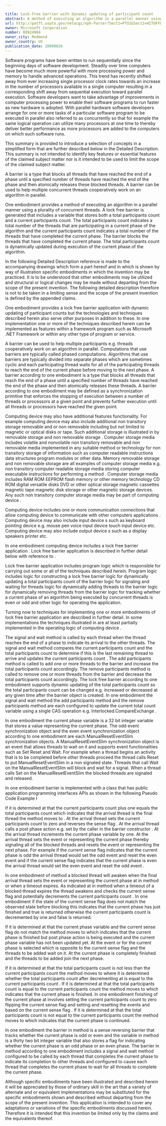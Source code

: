 ```yaml
---

title: Lock-free barrier with dynamic updating of participant count
abstract: A method of executing an algorithm in a parallel manner using a plurality of concurrent threads includes generating a lock-free barrier that includes a variable that stores both a total participants count and a current participants count. The total participants count indicates a total number of threads in the plurality of concurrent threads that are participating in a current phase of the algorithm, and the current participants count indicates a total number of threads in the plurality of concurrent threads that have completed the current phase. The barrier blocks the threads that have completed the current phase. The total participants count is dynamically updated during execution of the current phase of the algorithm. The generating, blocking, and dynamically updating are performed by at least one processor.
url: http://patft.uspto.gov/netacgi/nph-Parser?Sect1=PTO2&Sect2=HITOFF&p=1&u=%2Fnetahtml%2FPTO%2Fsearch-adv.htm&r=1&f=G&l=50&d=PALL&S1=08924984&OS=08924984&RS=08924984
owner: Microsoft Corporation
number: 08924984
owner_city: Redmond
owner_country: US
publication_date: 20090626
---
```

Software programs have been written to run sequentially since the beginning days of software development. Steadily over time computers have become much more powerful with more processing power and memory to handle advanced operations. This trend has recently shifted away from ever increasing single processor clock rates towards an increase in the number of processors available in a single computer resulting in a corresponding shift away from sequential execution toward parallel execution. Software developers want to take advantage of improvements in computer processing power to enable their software programs to run faster as new hardware is adopted. With parallel hardware software developers arrange for one or more tasks of a particular software program to be executed in parallel also referred to as concurrently so that for example the same logical operation can utilize many processors at one time to thereby deliver better performance as more processors are added to the computers on which such software runs.

This summary is provided to introduce a selection of concepts in a simplified form that are further described below in the Detailed Description. This summary is not intended to identify key features or essential features of the claimed subject matter nor is it intended to be used to limit the scope of the claimed subject matter.

A barrier is a type that blocks all threads that have reached the end of a phase until a specified number of threads have reached the end of the phase and then atomically releases these blocked threads. A barrier can be used to help multiple concurrent threads cooperatively work on an algorithm in parallel.

One embodiment provides a method of executing an algorithm in a parallel manner using a plurality of concurrent threads. A lock free barrier is generated that includes a variable that stores both a total participants count and a current participants count. The total participants count indicates a total number of the threads that are participating in a current phase of the algorithm and the current participants count indicates a total number of the threads that have completed the current phase. The barrier blocks the threads that have completed the current phase. The total participants count is dynamically updated during execution of the current phase of the algorithm.

In the following Detailed Description reference is made to the accompanying drawings which form a part hereof and in which is shown by way of illustration specific embodiments in which the invention may be practiced. It is to be understood that other embodiments may be utilized and structural or logical changes may be made without departing from the scope of the present invention. The following detailed description therefore is not to be taken in a limiting sense and the scope of the present invention is defined by the appended claims.

One embodiment provides a lock free barrier application with dynamic updating of participant counts but the technologies and techniques described herein also serve other purposes in addition to these. In one implementation one or more of the techniques described herein can be implemented as features within a framework program such as Microsoft .NET Framework or within any other type of program or service.

A barrier can be used to help multiple participants e.g. threads cooperatively work on an algorithm in parallel. Computations that use barriers are typically called phased computations. Algorithms that use barriers are typically divided into separate phases which are sometimes cyclic and each participating thread waits for all of the participating threads to reach the end of the current phase before moving to the next phase. A barrier according to one embodiment is a type that blocks all threads that reach the end of a phase until a specified number of threads have reached the end of the phase and then atomically releases these threads. A barrier according to one embodiment may be defined as a synchronization primitive that enforces the stopping of execution between a number of threads or processors at a given point and prevents further execution until all threads or processors have reached the given point.

Computing device may also have additional features functionality. For example computing device may also include additional non transitory storage removable and or non removable including but not limited to magnetic or optical disks or tape. Such additional storage is illustrated in by removable storage and non removable storage . Computer storage media includes volatile and nonvolatile non transitory removable and non removable media implemented in any suitable method or technology for non transitory storage of information such as computer readable instructions data structures program modules or other data. Memory removable storage and non removable storage are all examples of computer storage media e.g. non transitory computer readable storage media storing computer executable instructions for performing a method . Computer storage media includes RAM ROM EEPROM flash memory or other memory technology CD ROM digital versatile disks DVD or other optical storage magnetic cassettes magnetic tape magnetic disk storage or other magnetic storage devices. Any such non transitory computer storage media may be part of computing device .

Computing device includes one or more communication connections that allow computing device to communicate with other computers applications . Computing device may also include input device s such as keyboard pointing device e.g. mouse pen voice input device touch input device etc. Computing device may also include output device s such as a display speakers printer etc.

In one embodiment computing device includes a lock free barrier application . Lock free barrier application is described in further detail below with reference to .

Lock free barrier application includes program logic which is responsible for carrying out some or all of the techniques described herein. Program logic includes logic for constructing a lock free barrier logic for dynamically updating a total participants count of the barrier logic for signaling and waiting for threads logic for dynamically adding threads to the barrier logic for dynamically removing threads from the barrier logic for tracking whether a current phase of an algorithm being executed by concurrent threads is even or odd and other logic for operating the application.

Turning now to techniques for implementing one or more embodiments of lock free barrier application are described in further detail. In some implementations the techniques illustrated in are at least partially implemented in the operating logic of computing device .

The signal and wait method is called by each thread when the thread reaches the end of a phase to indicate its arrival to the other threads. The signal and wait method compares the current participants count and the total participants count to determine if this is the last remaining thread to arrive and updates the current participants count . The add participants method is called to add one or more threads to the barrier and increase the total participants count accordingly. The remove participants method is called to remove one or more threads from the barrier and decrease the total participants count accordingly. The lock free barrier according to one embodiment supports dynamic updating of the total participants count so the total participants count can be changed e.g. increased or decreased at any given time after the barrier object is created. In one embodiment the signal and wait method the add participants method and the remove participants method are each configured to update the current total count variable using a single CAS operation e.g. Interlocked.CompareExchange .

In one embodiment the current phase variable is a 32 bit integer variable that stores a value representing the current phase. The odd event synchronization object and the even event synchronization object according to one embodiment are each ManualResetEventSlim synchronization objects. A ManualResetEventSlim synchronization object is an event that allows threads to wait on it and supports event functionalities such as Set Reset and Wait. For example when a thread begins an activity that is to be completed before other threads proceed the thread calls Reset to put ManualResetEventSlim in a non signaled state. Threads that call Wait on the ManualResetEventSlim will block and wait for a signal. When a thread calls Set on the ManualResetEventSlim the blocked threads are signaled and released.

In one embodiment barrier is implemented with a class that has public application programming interfaces APIs as shown in the following Pseudo Code Example I 

If it is determined at that the current participants count plus one equals the total participants count which indicates that the arrival thread is the final thread the method moves to . At the arrival thread sets the current participants count to zero and reverses the sense flag . At the arrival thread calls a post phase action e.g. set by the caller in the barrier constructor . At the arrival thread increments the current phase variable by one. At the arrival thread sets the event or representing the current phase thereby signaling all of the blocked threads and resets the event or representing the next phase. For example if the current sense flag indicates that the current phase is odd the arrival thread would set the odd event and reset the even event and if the current sense flag indicates that the current phase is even the arrival thread would set the even event and reset the odd event .

In one embodiment of method a blocked thread will awaken when the final arrival thread sets the event or representing the current phase at in method or when a timeout expires. As indicated at in method when a timeout of a blocked thread expires the thread awakens and checks the current sense flag and potentially decrements the current participants count . In one embodiment if the state of the current sense flag does not match the observed state before blocking this indicates that the current phase has just finished and true is returned otherwise the current participants count is decremented by one and false is returned.

If it is determined at that the current phase variable and the current sense flag do not match the method moves to which indicates that the current phase is finished but post phase action is being executed and the current phase variable has not been updated yet. At the event or for the current phase is selected which is opposite to the current sense flag and the threads to be added wait on it. At the current phase is completely finished and the threads to be added join the next phase.

If it is determined at that the total participants count is not less than the current participants count the method moves to where it is determined whether the total participants count after decrementing at is equal to the current participants count . If it is determined at that the total participants count is equal to the current participants count the method moves to which indicates that the current phase is finished. In one embodiment finishing of the current phase at involves setting the current participants count to zero flipping the current sense flag and setting and resetting the events and based on the current sense flag . If it is determined at that the total participants count is not equal to the current participants count the method moves to which indicates that the current phase is continued.

In one embodiment the barrier in method is a sense reversing barrier that tracks whether the current phase is odd or even and the variable in method is a thirty two bit integer variable that also stores a flag for indicating whether the current phase is an odd phase or an even phase. The barrier in method according to one embodiment includes a signal and wait method configured to be called by each thread that completes the current phase to indicate its completion to other threads and configured to cause each thread that completes the current phase to wait for all threads to complete the current phase.

Although specific embodiments have been illustrated and described herein it will be appreciated by those of ordinary skill in the art that a variety of alternate and or equivalent implementations may be substituted for the specific embodiments shown and described without departing from the scope of the present invention. This application is intended to cover any adaptations or variations of the specific embodiments discussed herein. Therefore it is intended that this invention be limited only by the claims and the equivalents thereof.


